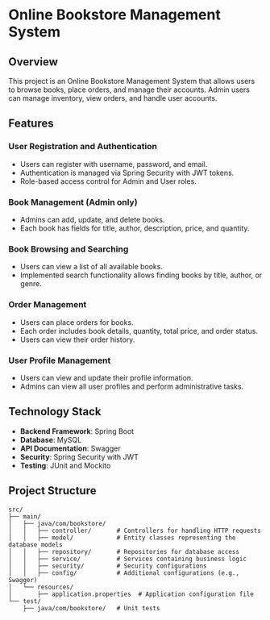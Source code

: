 # Online Bookstore Management System

## Overview

This project is an Online Bookstore Management System that allows users to browse books, place orders, and manage their accounts. Admin users can manage inventory, view orders, and handle user accounts.

## Features

### User Registration and Authentication
- Users can register with username, password, and email.
- Authentication is managed via Spring Security with JWT tokens.
- Role-based access control for Admin and User roles.

### Book Management (Admin only)
- Admins can add, update, and delete books.
- Each book has fields for title, author, description, price, and quantity.

### Book Browsing and Searching
- Users can view a list of all available books.
- Implemented search functionality allows finding books by title, author, or genre.

### Order Management
- Users can place orders for books.
- Each order includes book details, quantity, total price, and order status.
- Users can view their order history.

### User Profile Management
- Users can view and update their profile information.
- Admins can view all user profiles and perform administrative tasks.

## Technology Stack

- **Backend Framework**: Spring Boot
- **Database**: MySQL
- **API Documentation**: Swagger
- **Security**: Spring Security with JWT
- **Testing**: JUnit and Mockito

## Project Structure

```plaintext
src/
├── main/
│   ├── java/com/bookstore/
│   │   ├── controller/       # Controllers for handling HTTP requests
│   │   ├── model/            # Entity classes representing the database models
│   │   ├── repository/       # Repositories for database access
│   │   ├── service/          # Services containing business logic
│   │   ├── security/         # Security configurations
│   │   ├── config/           # Additional configurations (e.g., Swagger)
│   └── resources/
│       ├── application.properties  # Application configuration file
└── test/
    ├── java/com/bookstore/   # Unit tests
